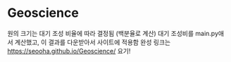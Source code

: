 # Geoscience

원의 크기는 대기 조성 비율에 따라 결정됨 (백분율로 계산)
대기 조성비를 main.py애서 계산했고, 이 결과를 다운받아서 사이트에 적용함
완성 링크는 https://seooha.github.io/Geoscience/ 요기!
